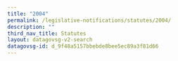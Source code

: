 ```yaml
---
title: "2004"
permalink: /legislative-notifications/statutes/2004/
description: ""
third_nav_title: Statutes
layout: datagovsg-v2-search
datagovsg-id: d_9f48a5157bbebde8bee5ec89a3f81d66
---
```

